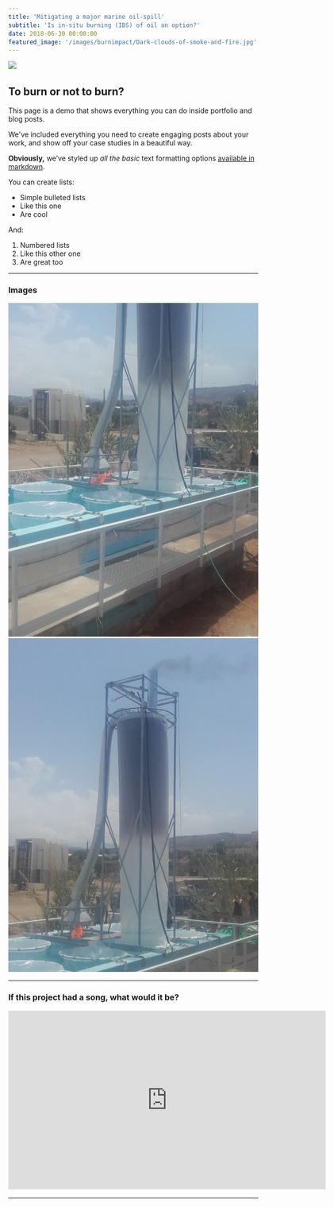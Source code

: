 ```yaml
---
title: 'Mitigating a major marine oil-spill'
subtitle: 'Is in-situ burning (IBS) of oil an option?'
date: 2018-06-30 00:00:00
featured_image: '/images/burnimpact/Dark-clouds-of-smoke-and-fire.jpg'
---
```


![](/images/images/burnimpact/Dark-clouds-of-smoke-and-fire.jpg)

## To burn or not to burn?

This page is a demo that shows everything you can do inside portfolio and blog posts.

We've included everything you need to create engaging posts about your work, and show off your case studies in a beautiful way.

**Obviously,** we’ve styled up *all the basic* text formatting options [available in markdown](https://github.com/adam-p/markdown-here/wiki/Markdown-Cheatsheet).

You can create lists:

* Simple bulleted lists
* Like this one
* Are cool

And:

1. Numbered lists
2. Like this other one
3. Are great too

---

### Images 

<div class="gallery" data-columns="2">
	<img src="/images/burnimpact/20180510_131356.jpg">
	<img src="/images/burnimpact/20180510_131403.jpg">
</div>

---

### If this project had a song, what would it be?

<iframe src="https://www.youtube.com/embed/WNGItWw6oy0" width="640" height="360" frameborder="0" webkitallowfullscreen mozallowfullscreen allowfullscreen></iframe>

---
